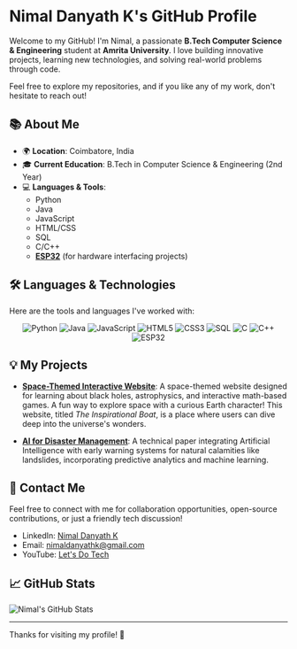 # Nimal Danyath K's GitHub Profile

Welcome to my GitHub! I'm Nimal, a passionate **B.Tech Computer Science & Engineering** student at **Amrita University**. I love building innovative projects, learning new technologies, and solving real-world problems through code. 

Feel free to explore my repositories, and if you like any of my work, don't hesitate to reach out!

## 📚 About Me
- 🌍 **Location**: Coimbatore, India
- 🎓 **Current Education**: B.Tech in Computer Science & Engineering (2nd Year)
- 💻 **Languages & Tools**:
    - Python
    - Java
    - JavaScript
    - HTML/CSS
    - SQL
    - C/C++
    - **[ESP32](https://www.espressif.com/en/products/socs/esp32)** (for hardware interfacing projects)

## 🛠️ Languages & Technologies

Here are the tools and languages I've worked with:

<p align="center">
  <img src="https://img.shields.io/badge/Python-3776AB?style=for-the-badge&logo=python&logoColor=white" alt="Python" />
  <img src="https://img.shields.io/badge/Java-007396?style=for-the-badge&logo=java&logoColor=white" alt="Java" />
  <img src="https://img.shields.io/badge/JavaScript-efd81d?style=for-the-badge&logo=javascript&logoColor=black" alt="JavaScript" />
  <img src="https://img.shields.io/badge/HTML5-E34F26?style=for-the-badge&logo=html5&logoColor=white" alt="HTML5" />
  <img src="https://img.shields.io/badge/CSS3-1572B6?style=for-the-badge&logo=css3&logoColor=white" alt="CSS3" />
  <img src="https://img.shields.io/badge/SQL-4479A1?style=for-the-badge&logo=mysql&logoColor=white" alt="SQL" />
  <img src="https://img.shields.io/badge/C-A8B9CC?style=for-the-badge&logo=c&logoColor=white" alt="C" />
  <img src="https://img.shields.io/badge/C++-00599C?style=for-the-badge&logo=cplusplus&logoColor=white" alt="C++" />
  <img src="https://img.shields.io/badge/ESP32-000000?style=for-the-badge&logo=espressif&logoColor=white" alt="ESP32" />
</p>

## 💡 My Projects

- **[Space-Themed Interactive Website](https://github.com/nimal-danyath/the-inspirational-boat)**: A space-themed website designed for learning about black holes, astrophysics, and interactive math-based games. A fun way to explore space with a curious Earth character! This website, titled *The Inspirational Boat*, is a place where users can dive deep into the universe's wonders.

- **[AI for Disaster Management](https://github.com/nimal-danyath/ai-disaster-management)**: A technical paper integrating Artificial Intelligence with early warning systems for natural calamities like landslides, incorporating predictive analytics and machine learning.

## 📧 Contact Me

Feel free to connect with me for collaboration opportunities, open-source contributions, or just a friendly tech discussion!

- LinkedIn: [Nimal Danyath K](https://www.linkedin.com/in/nimal-danyath/)
- Email: [nimaldanyathk@gmail.com](mailto:nimal.danyath@example.com)
- YouTube: [Let's Do Tech](https://www.youtube.com/c/LetsDoTech)

## 📈 GitHub Stats

![Nimal's GitHub Stats](https://github-readme-stats.vercel.app/api?username=nimal-danyath&show_icons=true&hide_title=true&count_private=true&hide=prs&theme=radical)

---

Thanks for visiting my profile! 🚀
